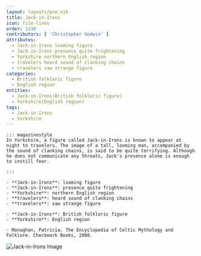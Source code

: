 ```yaml
---
layout: layouts/pce.njk
title: Jack-in-Irons
icon: file-lines
order: 1330
contributors: [ 'Christopher Godwin' ]
attributes:
  - Jack-in-Irons looming figure
  - Jack-in-Irons presence quite frightening
  - Yorkshire northern English region
  - travelers heard sound of clanking chains
  - travelers saw strange figure
categories:
  - British folkloric figure
  - English region
entities:
  - Jack-in-Irons(British folkloric figure)
  - Yorkshire(English region)
tags:
  - Jack-in-Irons
  - Yorkshire
---
```

``` tab [group1:Info]
::: magazinestyle
In Yorkshire, a figure called Jack-in-Irons is known to appear at night to travelers. The image of a tall, looming man, accompanied by the sound of clanking chains, is said to be quite terrifying. Although he does not communicate any threats, Jack's presence alone is enough to instill fear.

:::
```
``` tab [group1:Attributes]
- **Jack-in-Irons**: looming figure
- **Jack-in-Irons**: presence quite frightening
- **Yorkshire**: northern English region
- **travelers**: heard sound of clanking chains
- **travelers**: saw strange figure
```
``` tab [group1:Entities]
- **Jack-in-Irons**: British folkloric figure
- **Yorkshire**: English region
```
``` tab [group1:Sources]
- Monaghan, Patricia. The Encyclopedia of Celtic Mythology and Folklore. Checkmark Books, 2008.
```
![Jack-in-Irons Image]([None])
